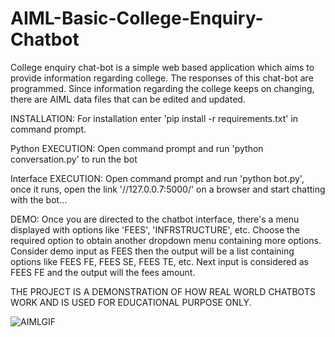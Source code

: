 # AIML-Basic-College-Enquiry-Chatbot
College enquiry chat-bot is a simple web based application which aims to provide information regarding college.
The responses of this chat-bot are programmed.
Since information regarding the college keeps on changing, there are AIML data files that can be edited and updated.

INSTALLATION:
  For installation enter 'pip install -r requirements.txt' in command prompt.

Python EXECUTION: 
	Open command prompt and run 'python conversation.py' to run the bot

Interface EXECUTION: 
	Open command prompt and run 'python bot.py', once it runs, open the link '//127.0.0.7:5000/' on a browser and start chatting with the bot...

DEMO:
Once you are directed to the chatbot interface, there's a menu displayed with options like 'FEES', 'INFRSTRUCTURE', etc. 
Choose the required option to obtain another dropdown menu containing more options. Consider demo input as FEES then the output will be a list containing options like FEES FE, FEES SE, FEES TE, etc. Next input is considered as FEES FE and the output will the fees amount.


THE PROJECT IS A DEMONSTRATION OF HOW REAL WORLD CHATBOTS WORK AND IS USED FOR EDUCATIONAL PURPOSE ONLY. 


![AIMLGIF](https://user-images.githubusercontent.com/77825652/105580656-ae50eb80-5db3-11eb-9321-1f342ef51263.gif)
